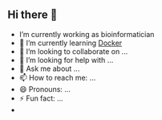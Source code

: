 ## Hi there 👋


<!--
**cserranopinto/cserranopinto** is a ✨ _special_ ✨ repository because its `README.md` (this file) appears on your GitHub profile.

Here are some ideas to get you started:

- :briefcase I’m currently working on ...
- 🌱 I’m currently learning ...
- 👯 I’m looking to collaborate on ...
- 🤔 I’m looking for help with ...
- 💬 Ask me about ...
- 📫 How to reach me: ...
- 😄 Pronouns: ...
- ⚡ Fun fact: ...
-->

-  I’m currently working as bioinformatician 
- 🌱 I’m currently learning [Docker](https://github.com/docker)
- 👯 I’m looking to collaborate on ...
- 🤔 I’m looking for help with ...
- 💬 Ask me about ...
- 📫 How to reach me: ...
- 😄 Pronouns: ...
- ⚡ Fun fact: ...
- 
